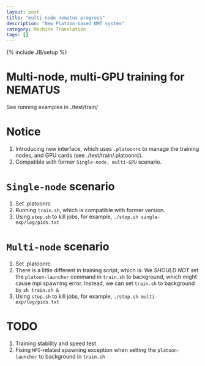 ```yaml
---
layout: post
title: "multi node nematus progress"
description: "New Platoon-based NMT system"
category: Machine Translation
tags: []
---
```

{% include JB/setup %}

# Multi-node, multi-GPU training for NEMATUS

See running examples in ./test/train/

# Notice
1. Introducing new interface, which uses `.platoonrc` to manage the training nodes, and GPU cards (see ./test/train/.platoonrc).
2. Compatible with former `Single-node, multi-GPU` scenario.

# `Single-node` scenario
1. Set .platoonrc
2. Running `train.sh`, which is compatible with former version. 
3. Using `stop.sh` to kill jobs, for example, `./stop.sh single-exp/log/pids.txt`

# `Multi-node` scenario
1. Set .platoonrc
2. There is a little different in training script, which is:
    We *SHOULD NOT* set the `platoon-launcher` command in `train.sh` to background, which might cause mpi spawning error.
    Instead, we can set `train.sh` to background by `sh train.sh &`
3. Using `stop.sh` to kill jobs, for example, `./stop.sh multi-exp/log/pids.txt`

# TODO
1. Training stability and speed test
2. Fixing `MPI`-related spawning exception when setting the `platoon-launcher` to background in `train.sh`

